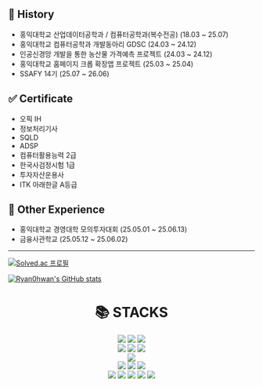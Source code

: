 ## 📅 History
* 홍익대학교 산업데이터공학과 / 컴퓨터공학과(복수전공) (18.03 ~ 25.07)
* 홍익대학교 컴퓨터공학과 개발동아리 GDSC (24.03 ~ 24.12)
* 인공신경망 개발을 통한 농산물 가격예측 프로젝트 (24.03 ~ 24.12)
* 홍익대학교 홈페이지 크롭 확장앱 프로젝트 (25.03 ~ 25.04)
* SSAFY 14기 (25.07 ~ 26.06)

## ✅ Certificate
* 오픽 IH
* 정보처리기사
* SQLD
* ADSP
* 컴퓨터활용능력 2급
* 한국사검정시험 1급
* 투자자산운용사
* ITK 아래한글 A등급
  
## 🎯 Other Experience
* 홍익대학교 경영대학 모의투자대회 (25.05.01 ~ 25.06.13)  
* 금융사관학교 (25.05.12 ~ 25.06.02)   
  
---
[![Solved.ac 프로필](http://mazassumnida.wtf/api/generate_badge?boj=namu3864)](https://solved.ac/namu3864)

[![Ryan0hwan's GitHub stats](https://github-readme-stats.vercel.app/api?username=Ryan0hwan&show_icons=true)](https://github-readme-streak-stats.herokuapp.com/?user=Ryan0hwan&theme=highcontrast&hide_border=true)


<div align=center><h1>📚 STACKS</h1></div>

<div align=center> 
  <img src="https://img.shields.io/badge/java-007396?style=for-the-badge&logo=java&logoColor=white"> 
  <img src="https://img.shields.io/badge/python-3776AB?style=for-the-badge&logo=python&logoColor=white">
  <img src="https://img.shields.io/badge/R-3776AB?style=for-the-badge&logo=R&logoColor=white">
  <br>

  <img src="https://img.shields.io/badge/html5-E34F26?style=for-the-badge&logo=html5&logoColor=white"> 
  <img src="https://img.shields.io/badge/css-1572B6?style=for-the-badge&logo=css3&logoColor=white"> 
  <img src="https://img.shields.io/badge/javascript-F7DF1E?style=for-the-badge&logo=javascript&logoColor=black">
  <br>

  <img src="https://img.shields.io/badge/mysql-4479A1?style=for-the-badge&logo=mysql&logoColor=white">
  <br>
  
  <img src="https://img.shields.io/badge/spring-6DB33F?style=for-the-badge&logo=spring&logoColor=white"> 
  <img src="https://img.shields.io/badge/linux-FCC624?style=for-the-badge&logo=linux&logoColor=black"> 
  <img src="https://img.shields.io/badge/amazonaws-232F3E?style=for-the-badge&logo=amazonaws&logoColor=white">
  <br>

  <img src="https://img.shields.io/badge/notion-F7DF1E?style=for-the-badge&logo=notion&logoColor=black">
  <img src="https://img.shields.io/badge/github-181717?style=for-the-badge&logo=github&logoColor=white">
  <img src="https://img.shields.io/badge/git-F05032?style=for-the-badge&logo=git&logoColor=white">
  <img src="https://img.shields.io/badge/docker-181717?style=for-the-badge&logo=docker&logoColor=white">
  <img src="https://img.shields.io/badge/kubernates-F05032?style=for-the-badge&logo=kubernates&logoColor=white">
  <br>
</div>
